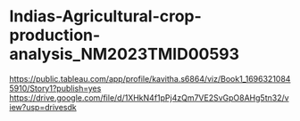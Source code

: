 # Indias-Agricultural-crop-production-analysis_NM2023TMID00593
https://public.tableau.com/app/profile/kavitha.s6864/viz/Book1_16963210845910/Story1?publish=yes
https://drive.google.com/file/d/1XHkN4f1pPj4zQm7VE2SvGpO8AHg5tn32/view?usp=drivesdk
